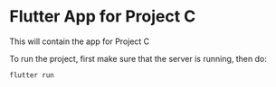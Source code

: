 # Flutter App for Project C

This will contain the app for Project C

To run the project, first make sure that the server is running, then do:

    flutter run
